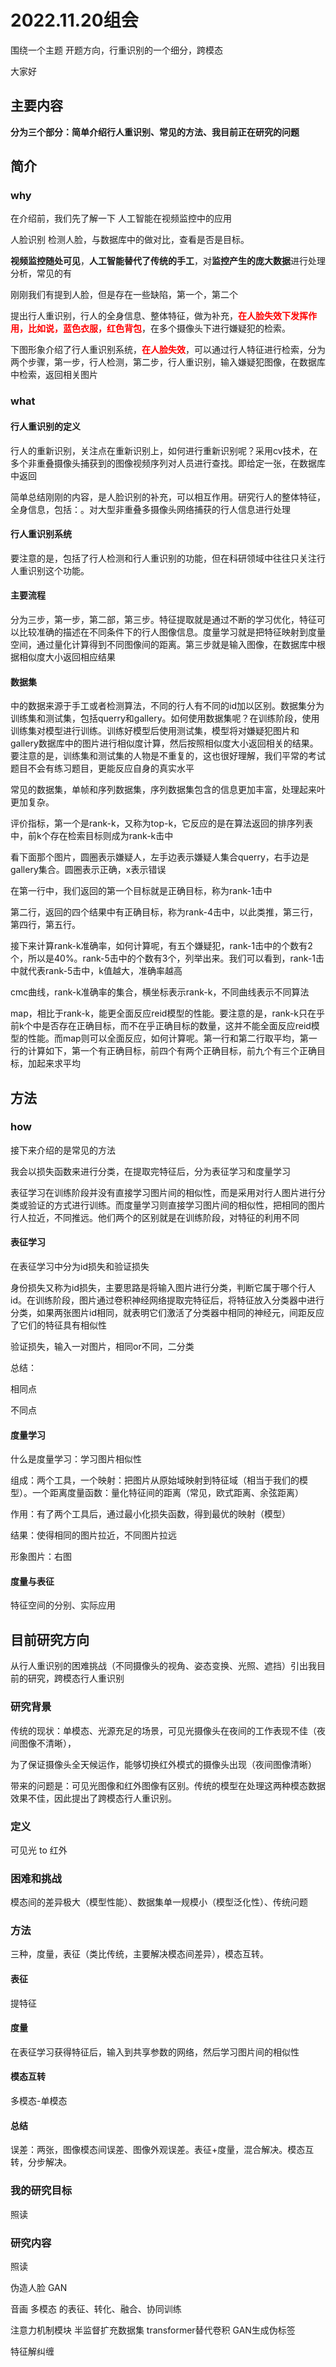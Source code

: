 # 2022.11.20组会

围绕一个主题 开题方向，行重识别的一个细分，跨模态

大家好

## **主要内容**

**分为三个部分：简单介绍行人重识别、常见的方法、我目前正在研究的问题**



## 简介

### why

在介绍前，我们先了解一下 人工智能在视频监控中的应用

人脸识别 检测人脸，与数据库中的做对比，查看是否是目标。

**视频监控随处可见**，**人工智能替代了传统的手工**，对**监控产生的庞大数据**进行处理分析，常见的有

刚刚我们有提到人脸，但是存在一些缺陷，第一个，第二个

提出行人重识别，行人的全身信息、整体特征，做为补充，**<font color='red'>在人脸失效下发挥作用，比如说，蓝色衣服，红色背包</font>**，在多个摄像头下进行嫌疑犯的检索。

下图形象介绍了行人重识别系统，<font color='red'>**在人脸失效**</font>，可以通过行人特征进行检索，分为两个步骤，第一步，行人检测，第二步，行人重识别，输入嫌疑犯图像，在数据库中检索，返回相关图片

### what

#### 行人重识别的定义

行人的重新识别，关注点在重新识别上，如何进行重新识别呢？采用cv技术，在多个非重叠摄像头捕获到的图像视频序列对人员进行查找。即给定一张，在数据库中返回

简单总结刚刚的内容，是人脸识别的补充，可以相互作用。研究行人的整体特征，全身信息，包括：。对大型非重叠多摄像头网络捕获的行人信息进行处理

#### 行人重识别系统

要注意的是，包括了行人检测和行人重识别的功能，但在科研领域中往往只关注行人重识别这个功能。

#### 主要流程

分为三步，第一步，第二部，第三步。特征提取就是通过不断的学习优化，特征可以比较准确的描述在不同条件下的行人图像信息。度量学习就是把特征映射到度量空间，通过量化计算得到不同图像间的距离。第三步就是输入图像，在数据库中根据相似度大小返回相应结果

#### 数据集

中的数据来源于手工或者检测算法，不同的行人有不同的id加以区别。数据集分为训练集和测试集，包括querry和gallery。如何使用数据集呢？在训练阶段，使用训练集对模型进行训练。训练好模型后使用测试集，模型将对嫌疑犯图片和gallery数据库中的图片进行相似度计算，然后按照相似度大小返回相关的结果。要注意的是，训练集和测试集的人物是不重复的，这也很好理解，我们平常的考试题目不会有练习题目，更能反应自身的真实水平

常见的数据集，单帧和序列数据集，序列数据集包含的信息更加丰富，处理起来叶更加复杂。

评价指标，第一个是rank-k，又称为top-k，它反应的是在算法返回的排序列表中，前k个存在检索目标则成为rank-k击中

看下面那个图片，圆圈表示嫌疑人，左手边表示嫌疑人集合querry，右手边是gallery集合。圆圈表示正确，x表示错误

在第一行中，我们返回的第一个目标就是正确目标，称为rank-1击中

第二行，返回的四个结果中有正确目标，称为rank-4击中，以此类推，第三行，第四行，第五行。

接下来计算rank-k准确率，如何计算呢，有五个嫌疑犯，rank-1击中的个数有2个，所以是40%。rank-5击中的个数有3个，列举出来。我们可以看到，rank-1击中就代表rank-5击中，k值越大，准确率越高

cmc曲线，rank-k准确率的集合，横坐标表示rank-k，不同曲线表示不同算法

map，相比于rank-k，能更全面反应reid模型的性能。要注意的是，rank-k只在乎前k个中是否存在正确目标，而不在乎正确目标的数量，这并不能全面反应reid模型的性能。而map则可以全面反应，如何计算呢。第一行和第二行取平均，第一行的计算如下，第一个有正确目标，前四个有两个正确目标，前九个有三个正确目标，加起来求平均

## 方法

### how

接下来介绍的是常见的方法

我会以损失函数来进行分类，在提取完特征后，分为表征学习和度量学习

表征学习在训练阶段并没有直接学习图片间的相似性，而是采用对行人图片进行分类或验证的方式进行训练。而度量学习则直接学习图片间的相似性，把相同的图片行人拉近，不同推远。他们两个的区别就是在训练阶段，对特征的利用不同

#### 表征学习

在表征学习中分为id损失和验证损失

身份损失又称为id损失，主要思路是将输入图片进行分类，判断它属于哪个行人id。在训练阶段，图片通过卷积神经网络提取完特征后，将特征放入分类器中进行分类，如果两张图片id相同，就表明它们激活了分类器中相同的神经元，间距反应了它们的特征具有相似性

验证损失，输入一对图片，相同or不同，二分类

总结：

相同点

不同点



#### 度量学习

什么是度量学习：学习图片相似性

组成：两个工具，一个映射：把图片从原始域映射到特征域（相当于我们的模型）。一个距离度量函数：量化特征间的距离（常见，欧式距离、余弦距离）

作用：有了两个工具后，通过最小化损失函数，得到最优的映射（模型）

结果：使得相同的图片拉近，不同图片拉远

形象图片：右图



#### 度量与表征

特征空间的分别、实际应用



## 目前研究方向

从行人重识别的困难挑战（不同摄像头的视角、姿态变换、光照、遮挡）引出我目前的研究，跨模态行人重识别

### 研究背景

传统的现状：单模态、光源充足的场景，可见光摄像头在夜间的工作表现不佳（夜间图像不清晰），

为了保证摄像头全天候运作，能够切换红外模式的摄像头出现（夜间图像清晰）

带来的问题是：可见光图像和红外图像有区别。传统的模型在处理这两种模态数据效果不佳，因此提出了跨模态行人重识别。

### 定义

可见光 to 红外

### 困难和挑战

模态间的差异极大（模型性能）、数据集单一规模小（模型泛化性）、传统问题

### 方法

三种，度量，表征（类比传统，主要解决模态间差异），模态互转。

#### 表征

提特征

#### 度量

在表征学习获得特征后，输入到共享参数的网络，然后学习图片间的相似性

#### 模态互转

多模态-单模态

#### 总结

误差：两张，图像模态间误差、图像外观误差。表征+度量，混合解决。模态互转，分步解决。

### 我的研究目标

照读

### 研究内容

照读





伪造人脸 GAN

音画 多模态 的表征、转化、融合、协同训练

注意力机制模块 半监督扩充数据集 transformer替代卷积     GAN生成伪标签

特征解纠缠 
